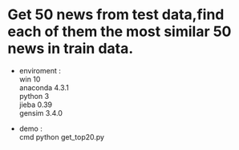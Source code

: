 # Get 50 news from test data,find each of them the most similar 50 news in train data.

- enviroment :\
win 10\
anaconda 4.3.1\
python 3\
jieba 0.39\
gensim 3.4.0

- demo :\
cmd python get_top20.py
